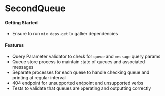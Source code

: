 # SecondQueue


#### Getting Started
* Ensure to run `mix deps.get` to gather dependencies



#### Features
* Query Parameter validator to check for `queue` and `message` query params
* Queue store process to maintain state of queues and associated messages
* Separate processes for each queue to handle checking queue and printing at regular interval
* 404 endpoint for unsupported endpoint and unsupported verbs
* Tests to validate that queues are operating and outputting correctly
